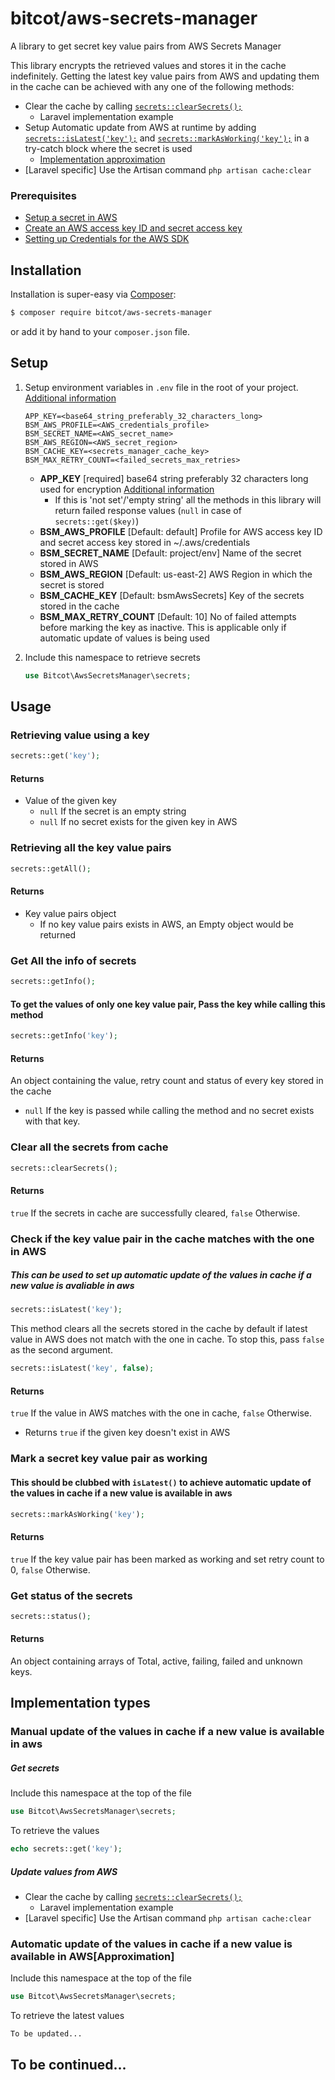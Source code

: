 # bitcot/aws-secrets-manager

A library to get secret key value pairs from AWS Secrets Manager

This library encrypts the retrieved values and stores it in the cache indefinitely. Getting the latest key value pairs from AWS and updating them in the cache can be achieved with any one of the following methods:

- Clear the cache by calling [```secrets::clearSecrets();```](#clear-all-the-secrets-from-cache)
    - Laravel implementation example
- Setup Automatic update from AWS at runtime by adding [```secrets::isLatest('key');```](#check-if-the-key-value-pair-in-the-cache-matches-with-the-one-in-aws) and [```secrets::markAsWorking('key');```](#mark-a-secret-key-value-pair-as-working) in a try-catch block where the secret is used
    - [Implementation approximation](#implementation-approximation)
- [Laravel specific] Use the Artisan command ```php artisan cache:clear```

### Prerequisites

- [Setup a secret in AWS](https://docs.aws.amazon.com/secretsmanager/latest/userguide/manage_create-basic-secret.html)
- [Create an AWS access key ID and secret access key](https://aws.amazon.com/premiumsupport/knowledge-center/create-access-key/)
- [Setting up Credentials for the AWS SDK ](https://docs.aws.amazon.com/sdk-for-php/v3/developer-guide/guide_credentials.html)

## Installation

Installation is super-easy via [Composer](https://getcomposer.org/):

```bash
$ composer require bitcot/aws-secrets-manager
```

or add it by hand to your ```composer.json``` file.

## Setup

1.  Setup environment variables in ```.env``` file in the root of your
    project. [Additional information](https://github.com/vlucas/phpdotenv)

    ```dotenv
    APP_KEY=<base64_string_preferably_32_characters_long>
    BSM_AWS_PROFILE=<AWS_credentials_profile>
    BSM_SECRET_NAME=<AWS_secret_name>
    BSM_AWS_REGION=<AWS_secret_region>
    BSM_CACHE_KEY=<secrets_manager_cache_key>
    BSM_MAX_RETRY_COUNT=<failed_secrets_max_retries>
    ```
    - **APP_KEY** [required] base64 string preferably 32 characters long used for encryption [Additional information](https://laravel.com/docs/8.x/encryption#configuration)
      - If this is 'not set'/'empty string' all the methods in this library will return failed response values (```null``` in case of ```secrets::get($key)```)
    - **BSM_AWS_PROFILE** [Default: default] Profile for AWS access key ID and secret access key stored in ~/.aws/credentials
    - **BSM_SECRET_NAME** [Default: project/env] Name of the secret stored in AWS
    - **BSM_AWS_REGION** [Default: us-east-2] AWS Region in which the secret is stored
    - **BSM_CACHE_KEY** [Default: bsmAwsSecrets] Key of the secrets stored in the cache
    - **BSM_MAX_RETRY_COUNT** [Default: 10] No of failed attempts before marking the key as inactive. This is applicable only if automatic update of values is being used

2.  Include this namespace to retrieve secrets
    ```php
    use Bitcot\AwsSecretsManager\secrets;
    ```

## Usage

### Retrieving value using a key

```php
secrets::get('key');
```

#### Returns

- Value of the given key
    - ```null``` If the secret is an empty string
    - ```null``` If no secret exists for the given key in AWS

### Retrieving all the key value pairs

```php
secrets::getAll();
```

#### Returns

- Key value pairs object
    - If no key value pairs exists in AWS, an Empty object would be returned

### Get All the info of secrets

```php
secrets::getInfo();
```

#### To get the values of only one key value pair, Pass the key while calling this method

```php
secrets::getInfo('key');
```

#### Returns

An object containing the value, retry count and status of every key stored in the cache

- ```null``` If the key is passed while calling the method and no secret exists with that key.

### Clear all the secrets from cache

```php
secrets::clearSecrets();
```

#### Returns

```true``` If the secrets in cache are successfully cleared, ```false``` Otherwise.

### Check if the key value pair in the cache matches with the one in AWS

##### This can be used to set up automatic update of the values in cache if a new value is avaliable in aws

```php
secrets::isLatest('key');
```

This method clears all the secrets stored in the cache by default if latest value in AWS does not match with the one in cache.
To stop this, pass ```false``` as the second argument.

```php
secrets::isLatest('key', false);
```

#### Returns

```true``` If the value in AWS matches with the one in cache, ```false``` Otherwise.

- Returns ```true``` if the given key doesn't exist in AWS

### Mark a secret key value pair as working

#### This should be clubbed with ```isLatest()``` to achieve automatic update of the values in cache if a new value is available in aws

```php
secrets::markAsWorking('key');
```

#### Returns

```true``` If the key value pair has been marked as working and set retry count to 0, ```false``` Otherwise.

### Get status of the secrets

```php
secrets::status();
```

#### Returns

An object containing arrays of Total, active, failing, failed and unknown keys.

## Implementation types

### Manual update of the values in cache if a new value is available in aws
##### Get secrets
Include this namespace at the top of the file
```php
use Bitcot\AwsSecretsManager\secrets;
```
To retrieve the values
```php
echo secrets::get('key');
```
##### Update values from AWS
- Clear the cache by calling [```secrets::clearSecrets();```](#clear-all-the-secrets-from-cache)
    - Laravel implementation example
- [Laravel specific] Use the Artisan command ```php artisan cache:clear```

### <a name="implementation-approximation"></a> Automatic update of the values in cache if a new value is available in AWS[Approximation]

Include this namespace at the top of the file
```php
use Bitcot\AwsSecretsManager\secrets;
```
To retrieve the latest values
```php
To be updated...
```

## To be continued...
